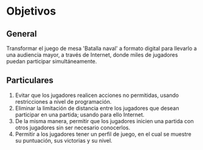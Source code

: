 # Objetivos

## General

Transformar el juego de mesa 'Batalla naval' a formato digital para llevarlo a una audiencia mayor, a través de Internet, donde miles de jugadores puedan participar simultáneamente.

## Particulares

1. Evitar que los jugadores realicen acciones no permitidas, usando restricciones a nivel de programación.
2. Eliminar la limitación de distancia entre los jugadores que desean participar en una partida; usando para ello Internet.
3. De la misma manera, permitir que los jugadores inicien una partida con otros jugadores sin ser necesario conocerlos.
4. Permitir a los jugadores tener un perfil de juego, en el cual se muestre su puntuación, sus victorias y su nivel.

